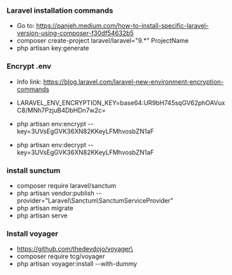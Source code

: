 ### Laravel installation commands
- Go to: https://panjeh.medium.com/how-to-install-specific-laravel-version-using-composer-f30df54632b5
- composer create-project laravel/laravel="9.*" ProjectName
- php artisan key:generate


### Encrypt .env
- Info link: https://blog.laravel.com/laravel-new-environment-encryption-commands
- LARAVEL_ENV_ENCRYPTION_KEY=base64:UR9bH745sqGV62phOAVuxC8/MNh7PzjuB4DbHDn7w2c=

-  php artisan env:encrypt --key=3UVsEgGVK36XN82KKeyLFMhvosbZN1aF
-  php artisan env:decrypt --key=3UVsEgGVK36XN82KKeyLFMhvosbZN1aF


### install sunctum
- composer require laravel/sanctum
- php artisan vendor:publish --provider="Laravel\Sanctum\SanctumServiceProvider"
- php artisan migrate
- php artisan serve


### Install voyager
- https://github.com/thedevdojo/voyager\
- composer require tcg/voyager
- php artisan voyager:install --with-dummy


